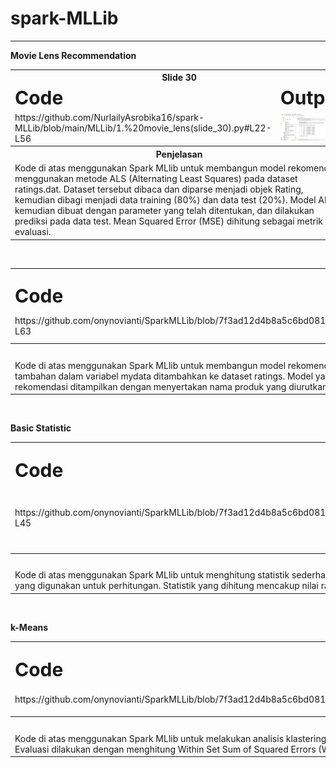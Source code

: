 # spark-MLLib

<hr/>


**Movie Lens Recommendation**
<table border="0">
 <tr>
    <th colspan="2" align="center"><b>Slide 30</b></th>
 </tr>
 <tr>
    <td><b style="font-size:30px">Code</b></td>
    <td><b style="font-size:30px">Output</b></td>
 </tr>
 <tr>
    <td>https://github.com/NurlailyAsrobika16/spark-MLLib/blob/main/MLLib/1.%20movie_lens(slide_30).py#L22-L56</td>
    <td><img src="https://github.com/onynovianti/SparkMLLib/blob/aa69e0d9659c083cced75312ad0015bc266896a7/Image/Slide%2030.png"></td>
 </tr>
 <tr>
    <th colspan="2" align="center">Penjelasan</th>
 </tr>
 <tr>
    <td colspan="2">Kode di atas menggunakan Spark MLlib untuk membangun model rekomendasi menggunakan metode ALS (Alternating Least Squares) pada dataset ratings.dat. Dataset tersebut dibaca dan diparse menjadi objek Rating, kemudian dibagi menjadi data training (80%) dan data test (20%). Model ALS kemudian dibuat dengan parameter yang telah ditentukan, dan dilakukan prediksi pada data test. Mean Squared Error (MSE) dihitung sebagai metrik evaluasi.</td>
 </tr>
</table><br>

<table border="0">
 <tr>
    <th colspan="2" align="center"><b>Slide 48</b></th>
 </tr>
 <tr>
    <td><b style="font-size:30px">Code</b></td>
    <td><b style="font-size:30px">Output</b></td>
 </tr>
 <tr>
    <td>https://github.com/onynovianti/SparkMLLib/blob/7f3ad12d4b8a5c6bd081e77c942ef89bcac82e5d/copy_of_tugas_minggu_14_spark_mllib_ony%20(2).py#L22-L63</td>
    <td><img src="https://github.com/onynovianti/SparkMLLib/blob/aa69e0d9659c083cced75312ad0015bc266896a7/Image/Slide%2048.png"></td>
 </tr>
 <tr>
    <th colspan="2" align="center">Penjelasan</th>
 </tr>
 <tr>
    <td colspan="2">Kode di atas menggunakan Spark MLlib untuk membangun model rekomendasi dengan menggunakan algoritma ALS (Alternating Least Squares) pada dataset ratings.dat. Data tambahan dalam variabel mydata ditambahkan ke dataset ratings. Model yang dibangun digunakan untuk menghasilkan rekomendasi produk untuk pengguna dengan ID 1. Hasil rekomendasi ditampilkan dengan menyertakan nama produk yang diurutkan berdasarkan peringkat.</td>
 </tr>
</table><br>

**Basic Statistic**
<table border="0">
 <tr>
    <th colspan="2" align="center"><b>Basic Statistic</b></th>
 </tr>
 <tr>
    <td><b style="font-size:30px">Code</b></td>
    <td><b style="font-size:30px">Output</b></td>
 </tr>
 <tr>
    <td>https://github.com/onynovianti/SparkMLLib/blob/7f3ad12d4b8a5c6bd081e77c942ef89bcac82e5d/copy_of_tugas_minggu_14_spark_mllib_ony%20(3).py#L22-L45</td>
    <td><img src="https://github.com/onynovianti/spark-streaming/blob/master/00_images/copy%20afiin.png"> <br>
    <img src="https://github.com/onynovianti/SparkMLLib/blob/aa69e0d9659c083cced75312ad0015bc266896a7/Image/Slide%2049.png"></td>
 </tr>
 <tr>
    <th colspan="2" align="center">Penjelasan</th>
 </tr>
 <tr>
    <td colspan="2">Kode di atas menggunakan Spark MLlib untuk menghitung statistik sederhana dari dataset ratings.dat. Dataset tersebut diambil dari file ratings.dat, kemudian hanya kolom rating yang digunakan untuk perhitungan. Statistik yang dihitung mencakup nilai rata-rata, variansi, dan jumlah elemen non-nol dalam dataset. </td>
 </tr>
</table>
<br>

**k-Means**
<table border="0">
 <tr>
    <th colspan="2" align="center"><b>k-Means</b></th>
 </tr>
 <tr>
    <td><b style="font-size:30px">Code</b></td>
    <td><b style="font-size:30px">Output</b></td>
 </tr>
 <tr>
    <td>https://github.com/onynovianti/SparkMLLib/blob/7f3ad12d4b8a5c6bd081e77c942ef89bcac82e5d/copy_of_tugas_minggu_14_spark_mllib_ony%20(1).py#L44</td>
    <td><img src="https://github.com/onynovianti/SparkMLLib/blob/aa69e0d9659c083cced75312ad0015bc266896a7/Image/Slide%2054.png"></td>
 </tr>
 <tr>
    <th colspan="2" align="center">Penjelasan</th>
 </tr>
 <tr>
    <td colspan="2">Kode di atas menggunakan Spark MLlib untuk melakukan analisis klastering dengan menggunakan algoritma K-Means pada dataset yang diambil dari file kmeans_data.txt. Evaluasi dilakukan dengan menghitung Within Set Sum of Squared Errors (WSSSE) untuk mengukur kualitas klastering yang dihasilkan.</td>
 </tr>
</table><br>
